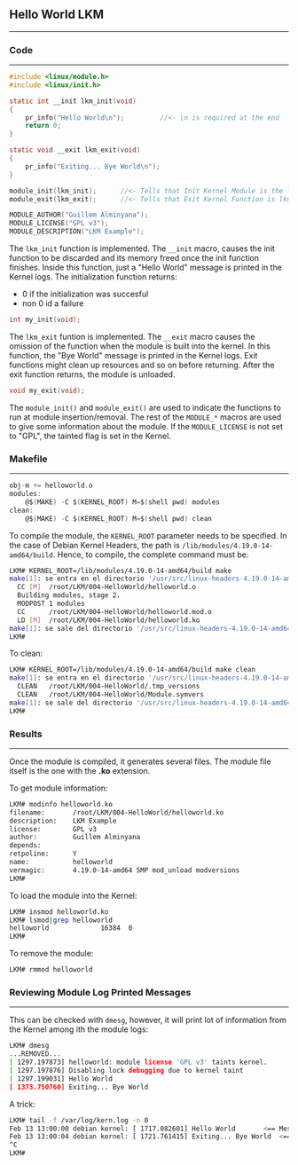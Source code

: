 ## Hello World LKM
---

### Code
---
```c
#include <linux/module.h>
#include <linux/init.h>

static int __init lkm_init(void)
{
	pr_info("Hello World\n");         //<- \n is required at the end
	return 0;
}

static void __exit lkm_exit(void)
{
	pr_info("Exiting... Bye World\n");
}

module_init(lkm_init);		//<- Tells that Init Kernel Module is the lkm_init function
module_exit(lkm_exit);		//<- Tells that Exit Kernel Function is lkm_exit

MODULE_AUTHOR("Guillem Alminyana");
MODULE_LICENSE("GPL v3");
MODULE_DESCRIPTION("LKM Example");
```

The `lkm_init` function is implemented. The `__init` macro, causes the init function to be discarded and its memory freed once the init function finishes. Inside this function, just a "Hello World" message is printed in the Kernel logs. The initialization function returns: 
- 0 if the initialization was succesful
- non 0 id a failure
```c
int my_init(void);
```
The `lkm_exit` funtion is implemented. The `__exit` macro causes the omission of the function when the module is built into the kernel. In this function, the "Bye World" message is printed in the Kernel logs. Exit functions might clean up resources and so on before returning. After the exit function returns, the module is unloaded.
```c
void my_exit(void);
```
The `module_init()` and `module_exit()` are used to indicate the functions to run at module insertion/removal.
The rest of the `MODULE_*` macros are used to give some information about the module. If the `MODULE_LICENSE` is not set to "GPL", the tainted flag is set in the Kernel.

### Makefile
---
```c
obj-m += helloworld.o
modules:
	@$(MAKE) -C $(KERNEL_ROOT) M=$(shell pwd) modules
clean:
	@$(MAKE) -C $(KERNEL_ROOT) M=$(shell pwd) clean 
```

To compile the module, the `KERNEL_ROOT` parameter needs to be specified. In the case of Debian Kernel Headers, the path is `/lib/modules/4.19.0-14-amd64/build`. Hence, to compile, the complete command must be:
```bash
LKM# KERNEL_ROOT=/lib/modules/4.19.0-14-amd64/build make
make[1]: se entra en el directorio '/usr/src/linux-headers-4.19.0-14-amd64'
  CC [M]  /root/LKM/004-HelloWorld/helloworld.o
  Building modules, stage 2.
  MODPOST 1 modules
  CC      /root/LKM/004-HelloWorld/helloworld.mod.o
  LD [M]  /root/LKM/004-HelloWorld/helloworld.ko
make[1]: se sale del directorio '/usr/src/linux-headers-4.19.0-14-amd64'
LKM#
```

To clean:
```bash
LKM# KERNEL_ROOT=/lib/modules/4.19.0-14-amd64/build make clean
make[1]: se entra en el directorio '/usr/src/linux-headers-4.19.0-14-amd64'
  CLEAN   /root/LKM/004-HelloWorld/.tmp_versions
  CLEAN   /root/LKM/004-HelloWorld/Module.symvers
make[1]: se sale del directorio '/usr/src/linux-headers-4.19.0-14-amd64'
LKM#
```

### Results
---
Once the module is compiled, it generates several files. The module file itself is the one with the **.ko** extension.

To get module information:
```bash
LKM# modinfo helloworld.ko 
filename:       /root/LKM/004-HelloWorld/helloworld.ko
description:    LKM Example
license:        GPL v3
author:         Guillem Alminyana
depends:        
retpoline:      Y
name:           helloworld
vermagic:       4.19.0-14-amd64 SMP mod_unload modversions 
LKM# 
``` 
To load the module into the Kernel:
```bash
LKM# insmod helloworld.ko 
LKM# lsmod|grep helloworld
helloworld             16384  0
LKM#
```
To remove the module:
```bash
LKM# rmmod helloworld
```
### Reviewing Module Log Printed Messages
---
This can be checked with `dmesg`, however, it will print lot of information from the Kernel among ith the module logs:
```bash
LKM# dmesg
...REMOVED...
[ 1297.197873] helloworld: module license 'GPL v3' taints kernel.
[ 1297.197876] Disabling lock debugging due to kernel taint
[ 1297.199031] Hello World
[ 1373.750760] Exiting... Bye World
```
A trick:
```bash
LKM# tail -f /var/log/kern.log -n 0
Feb 13 13:00:00 debian kernel: [ 1717.082601] Hello World		<== Message when `insmod` the module
Feb 13 13:00:04 debian kernel: [ 1721.761415] Exiting... Bye World	<== Message when `rmmod` the module
^C
LKM#
```
